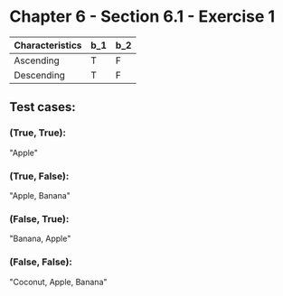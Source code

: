 # Chapter 6 - Section 6.1 - Exercise 1

| Characteristics | b_1 | b_2 |
|-----------------|-----|-----|
| Ascending       | T   | F   |
| Descending      | T   | F   |

## Test cases:

### (True, True):
"Apple"

### (True, False):
"Apple, Banana"

### (False, True):
"Banana, Apple"

### (False, False):

"Coconut, Apple, Banana"